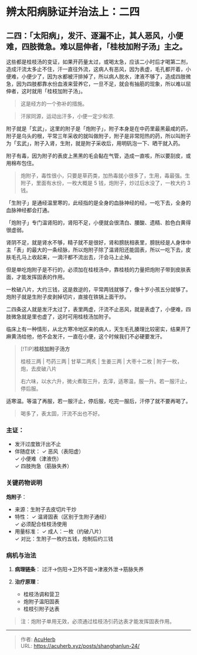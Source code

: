 # 辨太阳病脉证并治法上：二四


## 二四：「太阳病」，发汗、逐漏不止，其人恶风，小便难，四肢微急。难以屈伸者，「桂枝加附子汤」主之。

<!--more-->

这些都是桂枝汤的变证，如果开药量太过，或喝太急，应该二小时后才喝第二剂，造成汗流太多止不住，汗一直往外流，这病人有恶风，因为表虚，毛孔都开着，小便难，小便少了，因为水都被汗排掉了，所以病人脱水，津液不够了，造成四肢微急，因为四肢都靠水份血液来营养它，一旦不足，就会有抽筋的现象，所以难以屈伸者，这时就用「桂枝加附子汤」。

> 这是经方的一个弥补的措施。

> 汗尿同源，运动出汗多，小便一定少和浓.

附子就是「玄武」，这里的附子是「炮附子」，附子本身是在中药里最黑最咸的药，附子是乌头的根，平常三年采收的就叫做附子，附子是非常阳热的药，所以叫附子为「玄武」，附子入肾，生附，就是附子采收后，用明矾泡一下、晒干就入药。

附子有毒，因为附子的表皮上黑黑的毛会黏在气管，造成一直咳，所以要刮皮，或用棉布包住。

> 炮附子，毒性很小，只要是草药类，加热毒就小很多了，生用，毒最强。生附子，里面有水份，一枚大概是 5 钱，炮附子，炒过后水没了，一枚大约 3 钱。

「生附子」是通经温里寒的，此经指的是全身的血脉神经的经，一吃下去，全身的血脉神经都会打通。

「炮附子」专门温肾阳的，肾阳不足，小便就会很清白、腰酸、遗精、脸色白黄得很虚弱。

肾阴不足，就是肾水不够，精子就不是很好，肾和膀胱相表里，膀胱经是人身体中主「表」的最大的一条经脉，所以炮附子除了温肾阳还能固表，所以一吃下去，皮肤毛孔马上收起来，一滴汗都不流出去，汗会马上止掉。

但是单吃炮附子是不行的，必须加在桂枝汤中，靠桂枝的力量把炮附子带到皮肤表面，才能发挥固表的作用。

一枚破八片，大约三钱，这是救逆的，平常两钱就够了，像十岁小孩五分就够了。炮附子就是生附子皮剥掉切片，直接在铁锅上面干炒。

二四条这人就是发汗太过了，表里两虚，汗流不止恶风，就是表虚了，小便难，四肢微急就是里也虚了，这时可用桂枝汤加附子。

临床上有一种情形，从北方寒冷地区来的病人，天生毛孔腠理比较密实，结果开了麻黄汤给他，他不会发汗，一直在小便，这个时候我们不必硬要发汗。

> [!TIP]**桂枝加附子汤方**
>
> 桂枝三两 | 芍药三两 | 甘草二两炙 | 生姜三两 | 大枣十二枚 | 附子一枚，炮，去皮破八片
>
> 右六味，以水六升，微火煮取三升，去滓，适寒温，服一升。若一服汗止，停后服。

适寒温。等温了再服，若一服汗止，停后服，吃完一服后，汗停了就不要再喝了。

> 喝多了，表太固，汗流不出也不好。

### 主证：
- 发汗过度致汗出不止
- 伴随症状：
  ✓ 恶风（表阳虚）  
  ✓ 小便难（津液伤）  
  ✓ 四肢拘急（筋脉失养）  

### 关键药物说明
**炮附子**：
- 来源：生附子去皮切片干炒
- 特性：
  ✓ 温肾固表（区别于生附子通经）  
  ✓ 必须配合桂枝汤使用  
- 用量标准：
  ✓ 成人：一枚（约破八片）  
  ✓ 对比：生附子一枚约五钱，炮制后约三钱  

### 病机与治法
1. **病理链条**：
   过汗→伤阳→卫外不固→津液外泄→筋脉失养

2. **治疗原理**：
   - 桂枝汤调和营卫
   - 炮附子温阳固表
   - 桂枝引附子达表

> 注：炮附子单用无效，必须通过桂枝汤引药达表才能发挥固表作用。

---

> 作者: [AcuHerb](https://acuherb.xyz)  
> URL: https://acuherb.xyz/posts/shanghanlun-24/  

